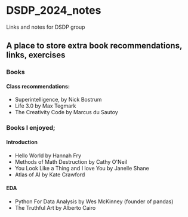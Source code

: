 # DSDP_2024_notes
Links and notes for DSDP group

## A place to store extra book recommendations, links, exercises

### Books
#### Class recommendations:
* Superintelligence, by Nick Bostrum 
* Life 3.0 by Max Tegmark
* The Creativity Code by Marcus du Sautoy
  
### Books I enjoyed;
#### Introduction
* Hello World by Hannah Fry
* Methods of Math Destruction by Cathy O'Neil
* You Look Like a Thing and I love You by Janelle Shane
* Atlas of AI by Kate Crawford

#### EDA
* Python For Data Analysis by Wes McKinney (founder of pandas)
* The Truthful Art by Alberto Cairo

